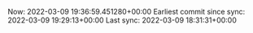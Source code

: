 Now: 2022-03-09 19:36:59.451280+00:00 Earliest commit since sync: 2022-03-09 19:29:13+00:00 Last sync: 2022-03-09 18:31:31+00:00
